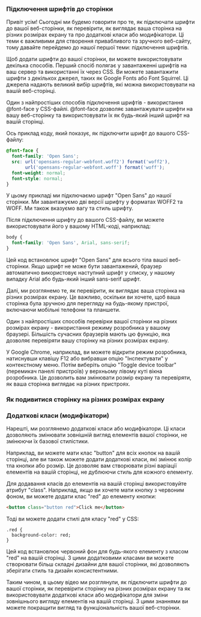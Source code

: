 ### Підключення шрифтів до сторінки

Привіт усім! Сьогодні ми будемо говорити про те, як підключати шрифти до вашої веб-сторінки, як перевірити, як виглядає ваша сторінка на різних розмірах екрану та про додаткові класи або модифікатори. Ці теми є важливими для створення привабливого та зручного веб-сайту, тому давайте перейдемо до нашої першої теми: підключення шрифтів.

Щоб додати шрифти до вашої сторінки, ви можете використовувати декілька способів. Перший спосіб полягає у завантаженні шрифтів на ваш сервер та використанні їх через CSS. Ви можете завантажити шрифти з декількох джерел, таких як Google Fonts або Font Squirrel. Ці джерела надають великий вибір шрифтів, які можна використовувати на вашій веб-сторінці.

Один з найпростіших способів підключення шрифтів - використання @font-face у CSS-файлі. @font-face дозволяє завантажувати шрифти на вашу веб-сторінку та використовувати їх як будь-який інший шрифт на вашій сторінці.

Ось приклад коду, який показує, як підключити шрифт до вашого CSS-файлу:

```css
@font-face {
  font-family: 'Open Sans';
  src: url('opensans-regular-webfont.woff2') format('woff2'),
       url('opensans-regular-webfont.woff') format('woff');
  font-weight: normal;
  font-style: normal;
}
```

У цьому прикладі ми підключаємо шрифт "Open Sans" до нашої сторінки. Ми завантажуємо дві версії шрифту у форматах WOFF2 та WOFF. Ми також вказуємо вагу та стиль шрифту.

Після підключення шрифту до вашого CSS-файлу, ви можете використовувати його у вашому HTML-коді, наприклад:

```css
body {
  font-family: 'Open Sans', Arial, sans-serif;
}
````


Цей код встановлює шрифт "Open Sans" для всього тіла вашої веб-сторінки. Якщо шрифт не може бути завантажений, браузер автоматично використовує наступний шрифт у списку, у нашому випадку Arial або будь-який інший sans-serif шрифт.

Далі, ми розглянемо те, як перевірити, як виглядає ваша сторінка на різних розмірах екрану. Це важливо, оскільки ви хочете, щоб ваша сторінка була зручною для перегляду на будь-якому пристрої, включаючи мобільні телефони та планшети.

Один з найпростіших способів перевірки вашої сторінки на різних розмірах екрану - використання режиму розробника у вашому браузері. Більшість сучасних браузерів мають цю функцію, яка дозволяє перевіряти вашу сторінку на різних розмірах екрану.

У Google Chrome, наприклад, ви можете відкрити режим розробника, натиснувши клавішу F12 або вибравши опцію "Інспектувати" у контекстному меню. Потім виберіть опцію "Toggle device toolbar" (перемикач панелі пристроїв) у верхньому лівому куті вікна розробника. Це дозволить вам змінювати розмір екрану та перевіряти, як ваша сторінка виглядає на різних пристроях.

### Як подивитися сторінку на різних розмірах екрану

### Додаткові класи (модифікатори)

Нарешті, ми розглянемо додаткові класи або модифікатори. Ці класи дозволяють змінювати зовнішній вигляд елементів вашої сторінки, не змінюючи їх базової стилістики.

Наприклад, ви можете мати клас "button" для всіх кнопок на вашій сторінці, але ви також можете додати додаткові класи, які змінює колір тла кнопки або розмір. Це дозволяє вам створювати різні варіації елементів на вашій сторінці, не дублюючи стиль для кожного елементу.

Для додавання класів до елементів на вашій сторінці використовуйте атрибут "class". Наприклад, якщо ви хочете мати кнопку з червоним фоном, ви можете додати клас "red" до елементу кнопки:

```html
<button class="button red">Click me</button>
```

Тоді ви можете додати стилі для класу "red" у CSS:

```
.red {
  background-color: red;
}
```
Цей код встановлює червоний фон для будь-якого елементу з класом "red" на вашій сторінці. З цими додатковими класами ви можете створювати більш складні дизайни для вашої сторінки, які дозволяють зберігати стиль та дизайн консистентними.

Таким чином, в цьому відео ми розглянули, як підключити шрифти до вашої сторінки, як перевірити сторінку на різних розмірах екрану та як використовувати додаткові класи або модифікатори для зміни зовнішнього вигляду елементів на вашій сторінці. З цими знаннями ви можете покращити вигляд та функціональність вашої веб-сторінки.
